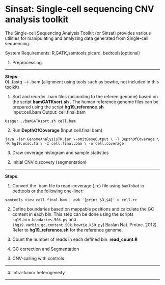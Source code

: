 Sinsat: Single-cell sequencing CNV analysis toolkit
=======

The Single-cell Sequencing Analysis Toolkit (or Sinsat) provides various utilities for manipulating and analyzing data generated from Single-cell sequencing.

System Requirements: R,GATK,samtools,picard, bedtools(optional)




1. Preprocessing
-----------


**Steps:**    
0) .fastq --> .bam (alignment using tools such as bowtie, not included in this toolkit)    
1) Sort and reorder .bam files (according to the referen genome) based on the script **bamGATKsort.sh** . The human reference genome files can be prepared using the script **hg19_reference.sh**  
Input:cell.bam Output: cell.final.bam
```
Usage: ./bamGATKsort.sh cell.bam  
```
2) Run **DepthOfCoverage** (Input cell.final.bam)
```
java -jar GenomeAnalysisTK.jar \-omitBaseOutput \ -T DepthOfCoverage \ -R hg19.ucsc.fa \ -I cell.final.bam \ -o cell.coverage
```
3) Draw coverage histogram and sample statistics




2. Initial CNV discovery (segmentation)
-----------
**Steps:** 
1) Convert the .bam file to read-coverage (.rc) file using ``bamToBed`` in bedtools or the following one-liner:   

```
samtools view cell.final.bam | awk '{print $3,$4}' > cell.rc
```
2) Define boundaries based on mappable positions and calculate the GC content in each bin. This step can be done using the scripts ``hg19.bin.bondaries.50k.py`` and ``(hg19.varbin.gc.content.50k.bowtie.k50.py``( Baslan Nat. Protoc. 2012).
Refer to **hg19_reference.sh** for the reference genome.

3) Count the number of reads in each defined bin: **read_count.R**

4) GC correction and Segmentation



3. CNV-calling with controls
-----------




4. Intra-tumor heterogeneity
-----------
